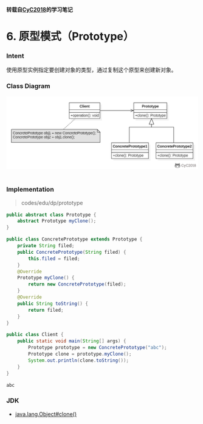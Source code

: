 **转载自[CyC2018](https://github.com/CyC2018/CS-Notes)的学习笔记**

# 6. 原型模式（Prototype）

### Intent

使用原型实例指定要创建对象的类型，通过复制这个原型来创建新对象。

### Class Diagram

<div align="center"> <img src="../../pic/prototype.png"/> </div><br>

### Implementation

> codes/edu/dp/prototype

```java
public abstract class Prototype {
    abstract Prototype myClone();
}
```

```java
public class ConcretePrototype extends Prototype {
    private String filed;
    public ConcretePrototype(String filed) {
        this.filed = filed;
    }
    @Override
    Prototype myClone() {
        return new ConcretePrototype(filed);
    }
    @Override
    public String toString() {
        return filed;
    }
}
```

```java
public class Client {
    public static void main(String[] args) {
        Prototype prototype = new ConcretePrototype("abc");
        Prototype clone = prototype.myClone();
        System.out.println(clone.toString());
    }
}
```

```html
abc
```

### JDK

- [java.lang.Object#clone()](http://docs.oracle.com/javase/8/docs/api/java/lang/Object.html#clone%28%29)
